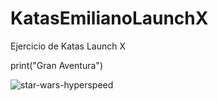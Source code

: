 # KatasEmilianoLaunchX
Ejercicio de Katas Launch X


print("Gran Aventura")


![star-wars-hyperspeed](https://user-images.githubusercontent.com/99152739/153777759-2a675564-b111-4c3a-8dae-fe3865ab96b2.gif)
